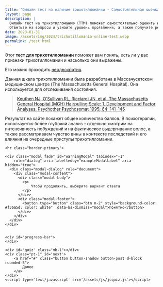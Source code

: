 ```yaml
---
title: "Онлайн тест на наличие трихотилломании - Самостоятельная оценка состояния"
layout: page
description: |
  Онлайн тест на трихотилломанию (ТТМ) поможет самостоятельно оценить наличие признаков привычки выдёргивания волос. 
  Ответьте на вопросы и узнайте уровень проявлений, а также получите рекомендации по дальнейшей поддержке
date: 2023-01-31
image: /assets/img/2024/trichotillomania-online-test.webp
permalink: /test.html
---
```


<div class="content mb-2">
    <div class="row">
        <p>
            Этот <strong>тест для трихотилломании</strong> поможет вам понять, есть ли у вас признаки трихотилломании и насколько они выражены. <br/>
        </p>
        <p>
            Его можно проходить <u>неоднократно</u>.
        </p>
        <p>
            Данная шкала трихотилломании была разработана в Массачусетском медицинском центре (The Massachusetts General Hospital). Она используется для отслеживания состояния.
            <blockquote>
                 <a href='https://pubmed.ncbi.nlm.nih.gov/8657844/' rel="nofollow" target="_blank">
                Keuthen NJ, O’Sullivan RL, Ricciardi JN, et al. The Massachusetts General Hospital (MGH)
                Hairpulling Scale: 1. Development and Factor Analyses. Psychother Psychosomat 1995; 64: 141–145
                </a>
            </blockquote>
        </p>
        <p>
            Результат на сайте покажет общее количество баллов. В психотерапии, используется более глубокий анализ – отдельно смотрим на интенсивность побуждений и на фактическое выдергивание волос, а также рассматриваем чувство вины в контексте последствий и его влияния на очередные приступы трихотилломании.
        </p>
    </div>
    
    <hr class="border-primary">
    
    <div class="modal fade" id="warningModal" tabindex="-1"
        role="dialog" aria-labelledby="exampleModalLabel" aria-hidden="true">
      <div class="modal-dialog" role="document">
        <div class="modal-content">
          <div class="modal-body">
            <p>
                Чтобы продолжить, выберите вариант ответа
            </p>
          </div>
          <div class="modal-footer">
            <button type="button" class="btn m-2" style="background-color: #f36a5d; color: white"  data-bs-dismiss="modal">Понятно</button>
          </div>
        </div>
      </div>
    </div>


    <div id="progress-bar">
    </div>
    
    <div id='quiz' class="mb-1"></div>
    <div class="pt-1" id='next'>
        <a href="#" class="button button-shadow button-post d-block rounded-3">
            Далее
        </a>
    </div>
    <script type='text/javascript' src='/assets/js/jsquiz.js'></script>

</div>